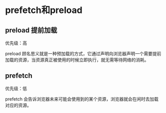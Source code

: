# prefetch和preload

## preload 提前加载

优先级：高

preload 顾名思义就是一种预加载的方式，它通过声明向浏览器声明一个需要提前加载的资源，当资源真正被使用的时候立即执行，就无需等待网络的消耗。


## prefetch

优先级：低

prefetch 会告诉浏览器未来可能会使用到的某个资源，浏览器就会在闲时去加载对应的资源。